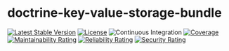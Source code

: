 doctrine-key-value-storage-bundle
=================================

[![Latest Stable Version](http://poser.pugx.org/dontdrinkandroot/doctrine-key-value-storage-bundle/v)](https://packagist.org/packages/dontdrinkandroot/doctrine-key-value-storage-bundle)
[![License](http://poser.pugx.org/dontdrinkandroot/doctrine-key-value-storage-bundle/license)](https://packagist.org/packages/dontdrinkandroot/doctrine-key-value-storage-bundle)
![Continuous Integration](https://github.com/dontdrinkandroot/doctrine-key-value-storage-bundle.php/actions/workflows/continuous-integration.yml/badge.svg)
[![Coverage](https://sonarcloud.io/api/project_badges/measure?project=dontdrinkandroot_doctrine-key-value-storage-bundle.php&metric=coverage)](https://sonarcloud.io/dashboard?id=dontdrinkandroot_doctrine-key-value-storage-bundle.php)
[![Maintainability Rating](https://sonarcloud.io/api/project_badges/measure?project=dontdrinkandroot_doctrine-key-value-storage-bundle.php&metric=sqale_rating)](https://sonarcloud.io/dashboard?id=dontdrinkandroot_doctrine-key-value-storage-bundle.php)
[![Reliability Rating](https://sonarcloud.io/api/project_badges/measure?project=dontdrinkandroot_doctrine-key-value-storage-bundle.php&metric=reliability_rating)](https://sonarcloud.io/dashboard?id=dontdrinkandroot_doctrine-key-value-storage-bundle.php)
[![Security Rating](https://sonarcloud.io/api/project_badges/measure?project=dontdrinkandroot_doctrine-key-value-storage-bundle.php&metric=security_rating)](https://sonarcloud.io/dashboard?id=dontdrinkandroot_doctrine-key-value-storage-bundle.php)
